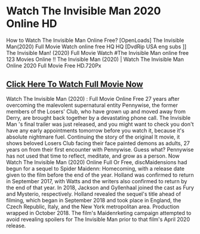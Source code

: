 # Watch The Invisible Man 2020 Online HD

How to Watch The Invisible Man Online Free? [OpenLoads] The Invisible Man(2020) Full Movie Watch online free HQ HQ [DvdRip USA eng subs ]] The Invisible Man! (2020) Full Movie Watch #The Invisible Man online free 123 Movies Online !! The Invisible Man (2020) | Watch The Invisible Man Online 2020 Full Movie Free HD.720Px

## [Click Here To Watch Full Movie Now](https://t.co/eevoB0TFUg)

Watch The Invisible Man (2020) : Full Movie Online Free 27 years after overcoming the malevolent supernatural entity Pennywise, the former members of the Losers' Club, who have grown up and moved away from Derry, are brought back together by a devastating phone call.
The Invisible Man 's final trailer was just released, and you might want to check you don't have any early appointments tomorrow before you watch it, because it's absolute nightmare fuel. Continuing the story of the original It movie, it shows beloved Losers Club facing their face painted demons as adults, 27 years on from their first encounter with Pennywise. Guess what? Pennywise has not used that time to reflect, meditate, and grow as a person.
Now Watch The Invisible Man (2020) Online Full Or Free, discMaidensions had begun for a sequel to Spider Maidenn: Homecoming, with a release date given to the film before the end of the year. Holland was confirmed to return in September 2017, with Watts and the writers also confirmed to return by the end of that year. In 2018, Jackson and Gyllenhaal joined the cast as Fury and Mysterio, respectively. Holland revealed the sequel's title ahead of filming, which began in September 2018 and took place in England, the Czech Republic, Italy, and the New York metropolitan area. Production wrapped in October 2018. The film's Maidenrketing campaign attempted to avoid revealing spoilers for The Invisible Man prior to that film's April 2020 release.
